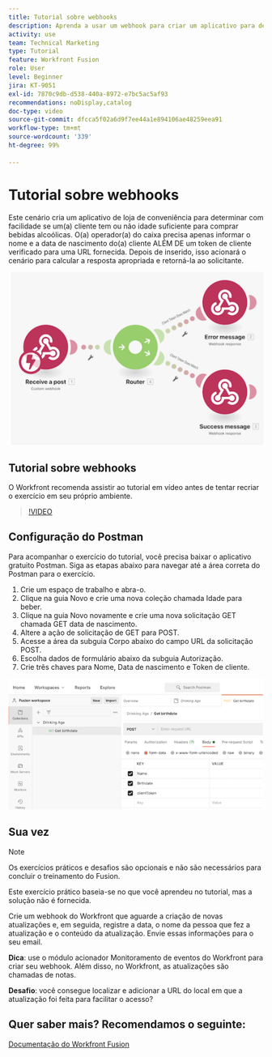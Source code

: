 ```yaml
---
title: Tutorial sobre webhooks
description: Aprenda a usar um webhook para criar um aplicativo para determinar se um(a) cliente tem ou não idade suficiente para comprar bebidas alcóolicas, sem sair do  [!DNL Adobe Workfront Fusion].
activity: use
team: Technical Marketing
type: Tutorial
feature: Workfront Fusion
role: User
level: Beginner
jira: KT-9051
exl-id: 7870c9db-d538-440a-8972-e7bc5ac5af93
recommendations: noDisplay,catalog
doc-type: video
source-git-commit: dfcca5f02a6d9f7ee44a1e894106ae48259eea91
workflow-type: tm+mt
source-wordcount: '339'
ht-degree: 99%

---
```


# Tutorial sobre webhooks

Este cenário cria um aplicativo de loja de conveniência para determinar com facilidade se um(a) cliente tem ou não idade suficiente para comprar bebidas alcoólicas. O(a) operador(a) do caixa precisa apenas informar o nome e a data de nascimento do(a) cliente ALÉM DE um token de cliente verificado para uma URL fornecida. Depois de inserido, isso acionará o cenário para calcular a resposta apropriada e retorná-la ao solicitante.

![Uma imagem mostrando a utilização do módulo de comutação](assets/beyond-basic-modules-5.png)

## Tutorial sobre webhooks

O Workfront recomenda assistir ao tutorial em vídeo antes de tentar recriar o exercício em seu próprio ambiente.

>[!VIDEO](https://video.tv.adobe.com/v/335292/?quality=12&learn=on&enablevpops)


## Configuração do Postman

Para acompanhar o exercício do tutorial, você precisa baixar o aplicativo gratuito Postman. Siga as etapas abaixo para navegar até a área correta do Postman para o exercício.

1. Crie um espaço de trabalho e abra-o.
1. Clique na guia Novo e crie uma nova coleção chamada Idade para beber.
1. Clique na guia Novo novamente e crie uma nova solicitação GET chamada GET data de nascimento.
1. Altere a ação de solicitação de GET para POST.
1. Acesse a área da subguia Corpo abaixo do campo URL da solicitação POST.
1. Escolha dados de formulário abaixo da subguia Autorização.
1. Crie três chaves para Nome, Data de nascimento e Token de cliente.

![Uma imagem mostrando a utilização do módulo de comutação](assets/beyond-basic-modules-6.png)

## Sua vez

>[!NOTE]
>
>Os exercícios práticos e desafios são opcionais e não são necessários para concluir o treinamento do Fusion.

Este exercício prático baseia-se no que você aprendeu no tutorial, mas a solução não é fornecida.

Crie um webhook do Workfront que aguarde a criação de novas atualizações e, em seguida, registre a data, o nome da pessoa que fez a atualização e o conteúdo da atualização. Envie essas informações para o seu email.

**Dica**: use o módulo acionador Monitoramento de eventos do Workfront para criar seu webhook. Além disso, no Workfront, as atualizações são chamadas de notas.

**Desafio**: você consegue localizar e adicionar a URL do local em que a atualização foi feita para facilitar o acesso?


## Quer saber mais? Recomendamos o seguinte:

[Documentação do Workfront Fusion](https://experienceleague.adobe.com/en/docs/workfront-fusion/using/get-started-with-fusion/understand-workfront-fusion/workfront-fusion-overview)
